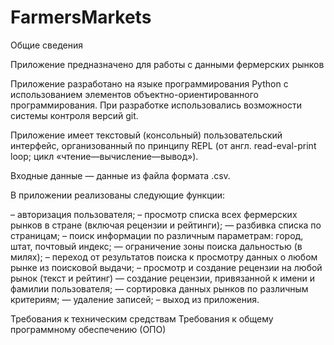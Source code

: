 # FarmersMarkets

Общие сведения

Приложение предназначено для работы с данными фермерских рынков

Приложение разработано на языке программирования Python с использованием элементов объектно-ориентированного программирования.
При разработке использовались возможности системы контроля версий git.

Приложение имеет текстовый (консольный) пользовательский интерфейс,
организованный по принципу REPL (от англ. read-eval-print loop; цикл «чтение—вычисление—вывод»).

Входные данные — данные из файла формата .csv.

В приложении реализованы следующие функции:

– авторизация пользователя;
– просмотр списка всех фермерских рынков в стране (включая рецензии и рейтинги);
— разбивка списка по страницам;
– поиск информации по различным параметрам: город, штат, почтовый индекс;
— ограничение зоны поиска дальностью (в милях);
– переход от результатов поиска к просмотру данных о любом рынке из поисковой выдачи;
– просмотр и создание рецензии на любой рынок (текст и рейтинг)
— создание рецензии, привязанной к имени и фамилии пользователя;
— сортировка данных рынков по различным критериям;
— удаление записей;
– выход из приложения.


Требования к техническим средствам
Требования к общему программному обеспечению (ОПО)
